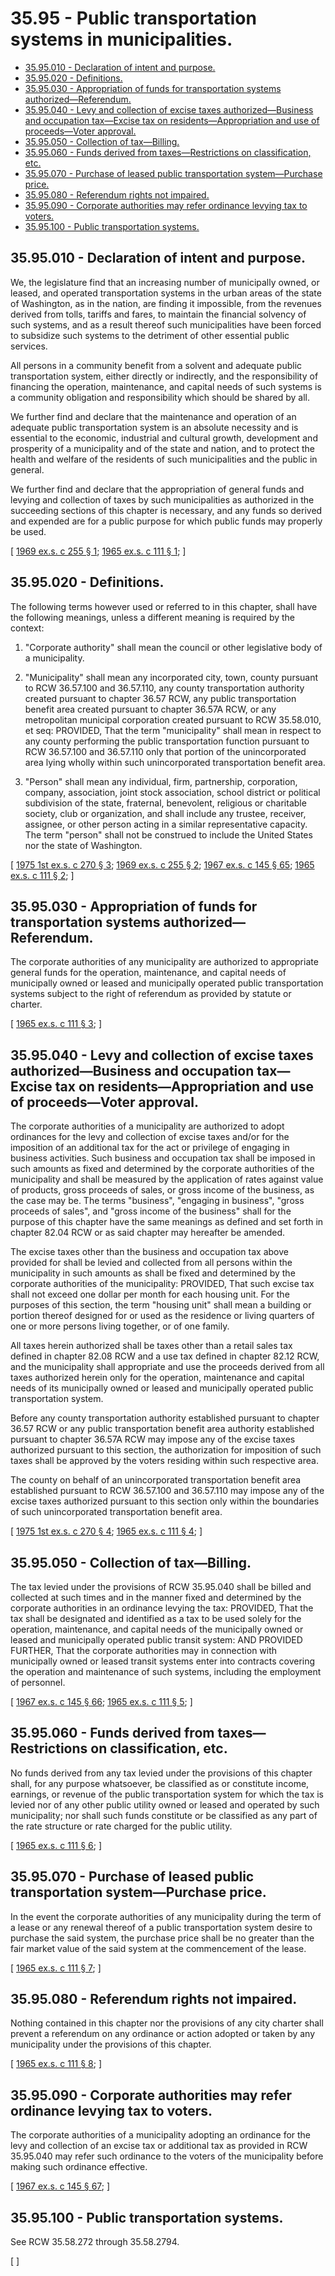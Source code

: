 # 35.95 - Public transportation systems in municipalities.
* [35.95.010 - Declaration of intent and purpose.](#3595010---declaration-of-intent-and-purpose)
* [35.95.020 - Definitions.](#3595020---definitions)
* [35.95.030 - Appropriation of funds for transportation systems authorized—Referendum.](#3595030---appropriation-of-funds-for-transportation-systems-authorizedreferendum)
* [35.95.040 - Levy and collection of excise taxes authorized—Business and occupation tax—Excise tax on residents—Appropriation and use of proceeds—Voter approval.](#3595040---levy-and-collection-of-excise-taxes-authorizedbusiness-and-occupation-taxexcise-tax-on-residentsappropriation-and-use-of-proceedsvoter-approval)
* [35.95.050 - Collection of tax—Billing.](#3595050---collection-of-taxbilling)
* [35.95.060 - Funds derived from taxes—Restrictions on classification, etc.](#3595060---funds-derived-from-taxesrestrictions-on-classification-etc)
* [35.95.070 - Purchase of leased public transportation system—Purchase price.](#3595070---purchase-of-leased-public-transportation-systempurchase-price)
* [35.95.080 - Referendum rights not impaired.](#3595080---referendum-rights-not-impaired)
* [35.95.090 - Corporate authorities may refer ordinance levying tax to voters.](#3595090---corporate-authorities-may-refer-ordinance-levying-tax-to-voters)
* [35.95.100 - Public transportation systems.](#3595100---public-transportation-systems)
## 35.95.010 - Declaration of intent and purpose.
We, the legislature find that an increasing number of municipally owned, or leased, and operated transportation systems in the urban areas of the state of Washington, as in the nation, are finding it impossible, from the revenues derived from tolls, tariffs and fares, to maintain the financial solvency of such systems, and as a result thereof such municipalities have been forced to subsidize such systems to the detriment of other essential public services.

All persons in a community benefit from a solvent and adequate public transportation system, either directly or indirectly, and the responsibility of financing the operation, maintenance, and capital needs of such systems is a community obligation and responsibility which should be shared by all.

We further find and declare that the maintenance and operation of an adequate public transportation system is an absolute necessity and is essential to the economic, industrial and cultural growth, development and prosperity of a municipality and of the state and nation, and to protect the health and welfare of the residents of such municipalities and the public in general.

We further find and declare that the appropriation of general funds and levying and collection of taxes by such municipalities as authorized in the succeeding sections of this chapter is necessary, and any funds so derived and expended are for a public purpose for which public funds may properly be used.

\[ [1969 ex.s. c 255 § 1](http://leg.wa.gov/CodeReviser/documents/sessionlaw/1969ex1c255.pdf?cite=1969%20ex.s.%20c%20255%20§%201); [1965 ex.s. c 111 § 1](http://leg.wa.gov/CodeReviser/documents/sessionlaw/1965ex1c111.pdf?cite=1965%20ex.s.%20c%20111%20§%201); \]

## 35.95.020 - Definitions.
The following terms however used or referred to in this chapter, shall have the following meanings, unless a different meaning is required by the context:

1. "Corporate authority" shall mean the council or other legislative body of a municipality.

2. "Municipality" shall mean any incorporated city, town, county pursuant to RCW 36.57.100 and 36.57.110, any county transportation authority created pursuant to chapter 36.57 RCW, any public transportation benefit area created pursuant to chapter 36.57A RCW, or any metropolitan municipal corporation created pursuant to RCW 35.58.010, et seq: PROVIDED, That the term "municipality" shall mean in respect to any county performing the public transportation function pursuant to RCW 36.57.100 and 36.57.110 only that portion of the unincorporated area lying wholly within such unincorporated transportation benefit area.

3. "Person" shall mean any individual, firm, partnership, corporation, company, association, joint stock association, school district or political subdivision of the state, fraternal, benevolent, religious or charitable society, club or organization, and shall include any trustee, receiver, assignee, or other person acting in a similar representative capacity. The term "person" shall not be construed to include the United States nor the state of Washington.

\[ [1975 1st ex.s. c 270 § 3](http://leg.wa.gov/CodeReviser/documents/sessionlaw/1975ex1c270.pdf?cite=1975%201st%20ex.s.%20c%20270%20§%203); [1969 ex.s. c 255 § 2](http://leg.wa.gov/CodeReviser/documents/sessionlaw/1969ex1c255.pdf?cite=1969%20ex.s.%20c%20255%20§%202); [1967 ex.s. c 145 § 65](http://leg.wa.gov/CodeReviser/documents/sessionlaw/1967ex1c145.pdf?cite=1967%20ex.s.%20c%20145%20§%2065); [1965 ex.s. c 111 § 2](http://leg.wa.gov/CodeReviser/documents/sessionlaw/1965ex1c111.pdf?cite=1965%20ex.s.%20c%20111%20§%202); \]

## 35.95.030 - Appropriation of funds for transportation systems authorized—Referendum.
The corporate authorities of any municipality are authorized to appropriate general funds for the operation, maintenance, and capital needs of municipally owned or leased and municipally operated public transportation systems subject to the right of referendum as provided by statute or charter.

\[ [1965 ex.s. c 111 § 3](http://leg.wa.gov/CodeReviser/documents/sessionlaw/1965ex1c111.pdf?cite=1965%20ex.s.%20c%20111%20§%203); \]

## 35.95.040 - Levy and collection of excise taxes authorized—Business and occupation tax—Excise tax on residents—Appropriation and use of proceeds—Voter approval.
The corporate authorities of a municipality are authorized to adopt ordinances for the levy and collection of excise taxes and/or for the imposition of an additional tax for the act or privilege of engaging in business activities. Such business and occupation tax shall be imposed in such amounts as fixed and determined by the corporate authorities of the municipality and shall be measured by the application of rates against value of products, gross proceeds of sales, or gross income of the business, as the case may be. The terms "business", "engaging in business", "gross proceeds of sales", and "gross income of the business" shall for the purpose of this chapter have the same meanings as defined and set forth in chapter 82.04 RCW or as said chapter may hereafter be amended.

The excise taxes other than the business and occupation tax above provided for shall be levied and collected from all persons within the municipality in such amounts as shall be fixed and determined by the corporate authorities of the municipality: PROVIDED, That such excise tax shall not exceed one dollar per month for each housing unit. For the purposes of this section, the term "housing unit" shall mean a building or portion thereof designed for or used as the residence or living quarters of one or more persons living together, or of one family.

All taxes herein authorized shall be taxes other than a retail sales tax defined in chapter 82.08 RCW and a use tax defined in chapter 82.12 RCW, and the municipality shall appropriate and use the proceeds derived from all taxes authorized herein only for the operation, maintenance and capital needs of its municipally owned or leased and municipally operated public transportation system.

Before any county transportation authority established pursuant to chapter 36.57 RCW or any public transportation benefit area authority established pursuant to chapter 36.57A RCW may impose any of the excise taxes authorized pursuant to this section, the authorization for imposition of such taxes shall be approved by the voters residing within such respective area.

The county on behalf of an unincorporated transportation benefit area established pursuant to RCW 36.57.100 and 36.57.110 may impose any of the excise taxes authorized pursuant to this section only within the boundaries of such unincorporated transportation benefit area.

\[ [1975 1st ex.s. c 270 § 4](http://leg.wa.gov/CodeReviser/documents/sessionlaw/1975ex1c270.pdf?cite=1975%201st%20ex.s.%20c%20270%20§%204); [1965 ex.s. c 111 § 4](http://leg.wa.gov/CodeReviser/documents/sessionlaw/1965ex1c111.pdf?cite=1965%20ex.s.%20c%20111%20§%204); \]

## 35.95.050 - Collection of tax—Billing.
The tax levied under the provisions of RCW 35.95.040 shall be billed and collected at such times and in the manner fixed and determined by the corporate authorities in an ordinance levying the tax: PROVIDED, That the tax shall be designated and identified as a tax to be used solely for the operation, maintenance, and capital needs of the municipally owned or leased and municipally operated public transit system: AND PROVIDED FURTHER, That the corporate authorities may in connection with municipally owned or leased transit systems enter into contracts covering the operation and maintenance of such systems, including the employment of personnel.

\[ [1967 ex.s. c 145 § 66](http://leg.wa.gov/CodeReviser/documents/sessionlaw/1967ex1c145.pdf?cite=1967%20ex.s.%20c%20145%20§%2066); [1965 ex.s. c 111 § 5](http://leg.wa.gov/CodeReviser/documents/sessionlaw/1965ex1c111.pdf?cite=1965%20ex.s.%20c%20111%20§%205); \]

## 35.95.060 - Funds derived from taxes—Restrictions on classification, etc.
No funds derived from any tax levied under the provisions of this chapter shall, for any purpose whatsoever, be classified as or constitute income, earnings, or revenue of the public transportation system for which the tax is levied nor of any other public utility owned or leased and operated by such municipality; nor shall such funds constitute or be classified as any part of the rate structure or rate charged for the public utility.

\[ [1965 ex.s. c 111 § 6](http://leg.wa.gov/CodeReviser/documents/sessionlaw/1965ex1c111.pdf?cite=1965%20ex.s.%20c%20111%20§%206); \]

## 35.95.070 - Purchase of leased public transportation system—Purchase price.
In the event the corporate authorities of any municipality during the term of a lease or any renewal thereof of a public transportation system desire to purchase the said system, the purchase price shall be no greater than the fair market value of the said system at the commencement of the lease.

\[ [1965 ex.s. c 111 § 7](http://leg.wa.gov/CodeReviser/documents/sessionlaw/1965ex1c111.pdf?cite=1965%20ex.s.%20c%20111%20§%207); \]

## 35.95.080 - Referendum rights not impaired.
Nothing contained in this chapter nor the provisions of any city charter shall prevent a referendum on any ordinance or action adopted or taken by any municipality under the provisions of this chapter.

\[ [1965 ex.s. c 111 § 8](http://leg.wa.gov/CodeReviser/documents/sessionlaw/1965ex1c111.pdf?cite=1965%20ex.s.%20c%20111%20§%208); \]

## 35.95.090 - Corporate authorities may refer ordinance levying tax to voters.
The corporate authorities of a municipality adopting an ordinance for the levy and collection of an excise tax or additional tax as provided in RCW 35.95.040 may refer such ordinance to the voters of the municipality before making such ordinance effective.

\[ [1967 ex.s. c 145 § 67](http://leg.wa.gov/CodeReviser/documents/sessionlaw/1967ex1c145.pdf?cite=1967%20ex.s.%20c%20145%20§%2067); \]

## 35.95.100 - Public transportation systems.
See RCW 35.58.272 through 35.58.2794.

\[ \]

